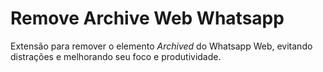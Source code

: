 # Remove Archive Web Whatsapp

Extensão para remover o elemento _Archived_ do Whatsapp Web, evitando distrações e melhorando seu foco e produtividade.


